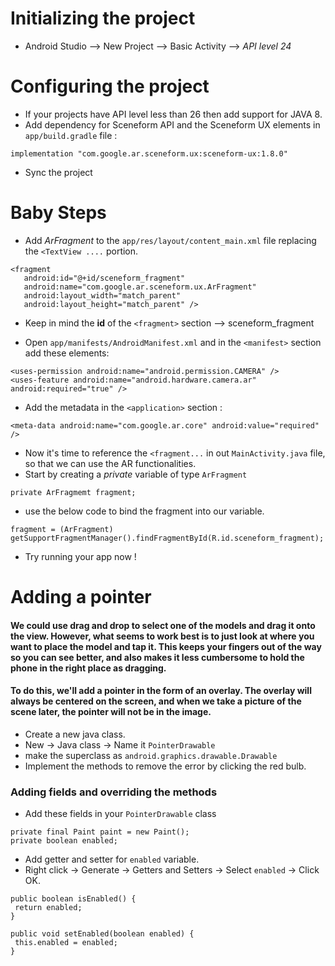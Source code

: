 # Initializing the project

* Android Studio --> New Project --> Basic Activity --> *API level 24*


# Configuring the project
* If your projects have API level less than 26 then add support for JAVA 8.
* Add dependency for Sceneform API and the Sceneform UX elements in `app/build.gradle` file : 

`implementation "com.google.ar.sceneform.ux:sceneform-ux:1.8.0"`

* Sync the project


# Baby Steps

* Add *ArFragment* to the `app/res/layout/content_main.xml` file replacing the `<TextView ....` portion. 

```
<fragment
   android:id="@+id/sceneform_fragment"
   android:name="com.google.ar.sceneform.ux.ArFragment"
   android:layout_width="match_parent"
   android:layout_height="match_parent" />
```

* Keep in mind the **id** of the `<fragment>` section --> sceneform_fragment


* Open `app/manifests/AndroidManifest.xml` and in the `<manifest>` section add these elements:

```
<uses-permission android:name="android.permission.CAMERA" />
<uses-feature android:name="android.hardware.camera.ar" android:required="true" />
```

* Add the metadata in the `<application>` section :
```
<meta-data android:name="com.google.ar.core" android:value="required" />
```

* Now it's time to reference the `<fragment...` in out `MainActivity.java` file, so that we can use the AR functionalities.
* Start by creating a *private* variable of type `ArFragment`
```
private ArFragmemt fragment;
```

* use the below code to bind the fragment into our variable.
```
fragment = (ArFragment) getSupportFragmentManager().findFragmentById(R.id.sceneform_fragment);
```

* Try running your app now !


# Adding a pointer 
#### We could use drag and drop to select one of the models and drag it onto the view. However, what seems to work best is to just look at where you want to place the model and tap it. This keeps your fingers out of the way so you can see better, and also makes it less cumbersome to hold the phone in the right place as dragging. 

#### To do this, we'll add a pointer in the form of an overlay. The overlay will always be centered on the screen, and when we take a picture of the scene later, the pointer will not be in the image.


* Create a new java class.
* New -> Java class -> Name it `PointerDrawable`
* make the superclass as `android.graphics.drawable.Drawable`
* Implement the methods to remove the error by clicking the red bulb.


### Adding fields and overriding the methods
* Add these fields in your `PointerDrawable` class
```
private final Paint paint = new Paint();
private boolean enabled;
```

* Add getter and setter for `enabled` variable.
* Right click -> Generate -> Getters and Setters -> Select `enabled` -> Click OK.

```
public boolean isEnabled() {
 return enabled;
}

public void setEnabled(boolean enabled) {
 this.enabled = enabled;
}
```